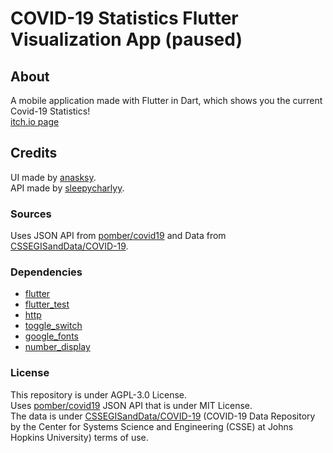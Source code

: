 # COVID-19 Statistics Flutter Visualization App (paused)

## About

A mobile application made with Flutter in Dart, which shows you the current Covid-19 Statistics!  
[itch.io page](https://sleepycharlyy.itch.io/covid-19-statistics-mobile)

## Credits

UI made by [anasksy](https://github.com/anasksy).  
API made by [sleepycharlyy](https://github.com/sleepycharlyy).

### Sources

Uses JSON API from [pomber/covid19](https://github.com/pomber/covid19) and Data from [CSSEGISandData/COVID-19](https://github.com/CSSEGISandData/COVID-19/).

### Dependencies
  
- [flutter](https://flutter.dev/)
- [flutter_test](https://flutter.dev/)
- [http](https://pub.dev/packages/http)
- [toggle_switch](https://pub.dev/packages/toggle_switch)
- [google_fonts](https://pub.dev/packages/google_fonts)
- [number_display](https://pub.dev/packages/number_display)

### License

This repository is under AGPL-3.0 License.  
Uses [pomber/covid19](https://github.com/pomber/covid19) JSON API that is under MIT License.  
The data is under [CSSEGISandData/COVID-19](https://github.com/CSSEGISandData/COVID-19/) (COVID-19 Data Repository by the Center for Systems Science and Engineering (CSSE) at Johns Hopkins University) terms of use.
